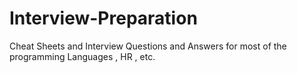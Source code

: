 # Interview-Preparation
Cheat Sheets and Interview Questions and Answers for most of the programming Languages , HR , etc.
